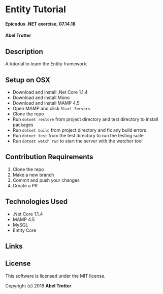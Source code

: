 # Entity Tutorial

#### Epicodus .NET exercise, 07.14.18

#### Abel Trotter

## Description

A tutorial to learn the Entity framework.

## Setup on OSX

* Download and install .Net Core 1.1.4
* Download and install Mono
* Download and install MAMP 4.5
* Open MAMP and click `Start Servers`
* Clone the repo
* Run `dotnet restore` from project directory and test directory to install packages
* Run `dotnet build` from project directory and fix any build errors
* Run `dotnet test` from the test directory to run the testing suite
* Run `dotnet watch run` to start the server with the watcher tool

## Contribution Requirements

1. Clone the repo
1. Make a new branch
1. Commit and push your changes
1. Create a PR

## Technologies Used

* .Net Core 1.1.4
* MAMP 4.5
* MySQL
* Entity Core

## Links

## License

This software is licensed under the MIT license.

Copyright (c) 2018 **Abel Trotter**
